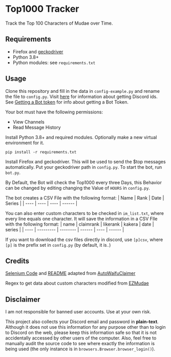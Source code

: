 # Top1000 Tracker

Track the Top 100 Characters of Mudae over Time.

## Requirements

- Firefox and [geckodriver](https://github.com/mozilla/geckodriver/releases)
- Python 3.8+
- Python modules: see `requirements.txt`

## Usage

Clone this repository and fill in the data in `config-example.py` and rename the file to `config.py`. Visit [here](https://support.discord.com/hc/en-us/articles/206346498-Where-can-I-find-my-User-Server-Message-ID-) for information about getting Discord ids. See [Getting a Bot token](https://github.com/jagrosh/MusicBot/wiki/Getting-a-Bot-Token) for info about getting a Bot Token.

Your bot must have the following permissions:

- View Channels
- Read Message History

Install Python 3.8+ and required modules. Optionally make a new virtual environment for it.

`pip install -r requirements.txt`

Install Firefox and geckodriver. This will be used to send the $top messages automatically. Put your geckodriver path in `config.py`. To start the bot, run `bot.py`.

By Default, the Bot will check the Top1000 every three Days, this Behavior can be changed by editing changing the Value of `HOURS` in `config.py`.

The bot creates a CSV File with the following format:
| Name | Rank | Date | Series |
| ---- | ---- | ---- | ------ |

You can also enter custom characters to be checked in `im_list.txt`, where every line equals one character.
It will save the information in a CSV FIle with the following format:
| name | claimrank | likerank | kakera | date | series |
| ---- | --------- | -------- | ------ | ---- | ------ |

If you want to download the csv files directly in discord, use `[p]csv`, where `[p]` is the prefix set in `config.py` (by default, it is`.`)

## Credits

[Selenium Code](browsers.py) and [README](README.md) adapted from [AutoWaifuClaimer](https://github.com/RandomBananazz/AutoWaifuClaimerV3/)

Regex to get data about custom characters modified from [EZMudae](https://github.com/Znunu/EzMudae)

## Disclaimer

I am not responsible for banned user accounts. Use at your own risk.

This project also collects your Discord email and password in **plain-text**. Although it does not use this information for any purpose other than to login to Discord on the web, please keep this information safe so that it is not accidentally accessed by other users of the computer. Also, feel free to manually audit the source code to see where exactly the information is being used (the only instance is in `browsers.Browser.browser_login()`).
